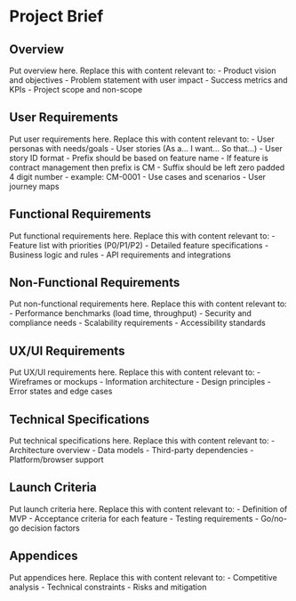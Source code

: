 # Project Brief

## Overview

<overview>
Put overview here. Replace this with content relevant to:
- Product vision and objectives
- Problem statement with user impact
- Success metrics and KPIs
- Project scope and non-scope
</overview>

## User Requirements

<user-requirements>
Put user requirements here. Replace this with content relevant to:
- User personas with needs/goals
- User stories (As a... I want... So that...)
  - User story ID format
    - Prefix should be based on feature name
      - If feature is contract management then prefix is CM
    - Suffix should be left zero padded 4 digit number
      - example: CM-0001
- Use cases and scenarios
- User journey maps
</user-requirements>

## Functional Requirements

<functional-requirements>
Put functional requirements here. Replace this with content relevant to:
- Feature list with priorities (P0/P1/P2)
- Detailed feature specifications
- Business logic and rules
- API requirements and integrations
</functional-requirements>

## Non-Functional Requirements

<nonfunctional-requirements>
Put non-functional requirements here. Replace this with content relevant to:
- Performance benchmarks (load time, throughput)
- Security and compliance needs
- Scalability requirements
- Accessibility standards
</nonfunctional-requirements>

## UX/UI Requirements

<uxui-requirements>
Put UX/UI requirements here. Replace this with content relevant to:
- Wireframes or mockups
- Information architecture
- Design principles
- Error states and edge cases
</uxui-requirements>

## Technical Specifications

<tech-spec>
Put technical specifications here. Replace this with content relevant to:
- Architecture overview
- Data models
- Third-party dependencies
- Platform/browser support
</tech-spec>

## Launch Criteria

<launch>
Put launch criteria here. Replace this with content relevant to:
- Definition of MVP
- Acceptance criteria for each feature
- Testing requirements
- Go/no-go decision factors
</launch>

## Appendices

<apendices>
Put appendices here. Replace this with content relevant to:
- Competitive analysis
- Technical constraints
- Risks and mitigation
</apendices>
